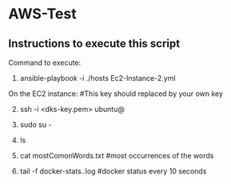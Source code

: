 # AWS-Test
## Instructions to execute this script

Command to execute:

1. ansible-playbook -i ./hosts Ec2-Instance-2.yml

 

On the EC2 instance:
#This key should replaced by your own key

2. ssh -i <dks-key.pem> ubuntu@<ipaddress>

3. sudo su -

4. ls

5. cat mostComonWords.txt #most occurrences of the words

6. tail -f docker-stats..log #docker status every 10 seconds
